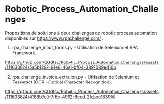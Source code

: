 # Robotic_Process_Automation_Challenges

Propositions de solutions à deux challenges de robotic process automation disponibles sur https://www.rpachallenge.com/ .


1) rpa_challenge_input_forms.py - Utilisation de Selenium et RPA Framework.

https://github.com/QGdtsc/Robotic_Process_Automation_Challenges/assets/111633824/5a5b1292-91e6-46e1-bf04-3897089ed16b



2) rpa_challenge_invoice_extration.py - Utilisation de Selenium et Tesseract (OCR - Optical Character Recognition).

https://github.com/QGdtsc/Robotic_Process_Automation_Challenges/assets/111633824/4188b7c0-7f6c-4992-8eed-2fdaee1839f6


